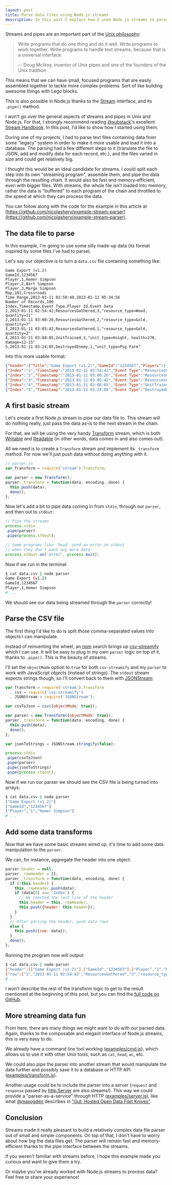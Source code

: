 ```yaml
---
layout: post
title: Parse data files using Node.js streams
description: In this post I explain how I used Node.js streams to parse and transform data text files.
---
```


Streams and pipes are an important part of the [Unix philosophy](http://www.faqs.org/docs/artu/ch01s06.html):

> Write programs that do one thing and do it well. Write programs to work together. Write programs to handle text streams, because that is a universal interface.
>
> -- Doug McIlroy, inventor of Unix pipes and one of the founders of the Unix tradition

This means that we can have small, focused programs that are easily assembled together to tackle more complex problems. Sort of like building awesome things with Lego blocks.

This is also possible in Node.js thanks to the [Stream](http://nodejs.org/api/stream.html) interface, and its `.pipe()` method.

I won't go over the general aspects of streams and pipes in Unix and Node.js. For that, I strongly recommend reading [@substack](https://twitter.com/substack)'s excellent [Stream Handbook](https://github.com/substack/stream-handbook). In this post, I'd like to show how I started using them.

During one of my projects, I had to parse text files containing data from some "legacy" system in order to make it more usable and load it into a database. The parsing had a few different steps to it (translate the file to JSON, add and modify data for each record, etc.), and the files varied in size and could get relatively big.

I thought this would be an ideal candidate for streams. I could split each step into its own "streaming program", assemble them, and pipe the data through the resulting chain. It would also be fast and memory-efficient, even with bigger files. With streams, the whole file isn't loaded into memory, rather the data is "buffered" to each program of the chain and throttled to the speed at which they can process the data.

You can follow along with the code for the example in this article at [https://github.com/nicolashery/example-stream-parser](https://github.com/nicolashery/example-stream-parser).

<h2 id="the-data-file-to-parse">The data file to parse</h2>

In this example, I'm going to use some silly made-up data (its format inspired by some files I've had to parse).

Let's say our objective is to turn a `data.csv` file containing something like:

```
Game Export (v1.2)
GameId,1234567
Player,1,Homer Simpson
Player,2,Bart Simpson
Player,3,Marge Simpson
Map,101,Crossroads
Time Range,2013-01-11 02:50:40,2013-01-12 05:34:56
Number of Records,100
Index,Timestamp,Event Type,Player Id,Event Data
1,2013-01-11 02:54:42,ResourcesGathered,3,"resource_type=Wood, quantity=11"
2,2013-01-11 03:00:26,ResourcesGathered,2,"resource_type=Gold, quantity=7"
3,2013-01-11 03:05:42,ResourcesGathered,1,"resource_type=Gold, quantity=2"
4,2013-01-11 03:08:05,UnitTrained,3,"unit_type=Knight, health=270, damage=12-15"
5,2013-01-11 03:24:05,DestroyedEnemy,1,"unit_type=Pig Farm"
```

Into this more usable format:

```json
{"header":{"Title":"Game Export (v1.2)","GameId":"1234567","Players":[{"id":"1","name":"Homer Simpson"},{"id":"2","name":"Bart Simpson"},{"id":"3","name":"Marge Simpson"}],"Map":{"id":"101","name":"Crossroads"},"Time Range":{"start":"2013-01-11 02:50:40","end":"2013-01-12 05:34:56"},"Number of Records":"100","Columns":["Index","Timestamp","Event Type","Player Id","Event Data"]}}
{"Index":"1","Timestamp":"2013-01-11 02:54:42","Event Type":"ResourcesGathered","Player Id":"3","Event Data":{"resource_type":"Wood","quantity":"11"}}
{"Index":"2","Timestamp":"2013-01-11 03:00:26","Event Type":"ResourcesGathered","Player Id":"2","Event Data":{"resource_type":"Gold","quantity":"7"}}
{"Index":"3","Timestamp":"2013-01-11 03:05:42","Event Type":"ResourcesGathered","Player Id":"1","Event Data":{"resource_type":"Gold","quantity":"2"}}
{"Index":"4","Timestamp":"2013-01-11 03:08:05","Event Type":"UnitTrained","Player Id":"3","Event Data":{"unit_type":"Knight","health":"270","damage":"12-15"}}
{"Index":"5","Timestamp":"2013-01-11 03:24:05","Event Type":"DestroyedEnemy","Player Id":"1","Event Data":{"unit_type":"Pig Farm"}}
```

<h2 id="a-first-basic-stream">A first basic stream</h2>

Let's create a first Node.js stream to pipe our data file to. This stream will do nothing really, just pass the data as-is to the next stream in the chain.

For that, we will be using the very handy [Transform](http://nodejs.org/api/stream.html#stream_class_stream_transform) stream, which is both [Writable](http://nodejs.org/api/stream.html#stream_class_stream_writable) and [Readable](http://nodejs.org/api/stream.html#stream_class_stream_readable) (in other words, data comes in and also comes out).

All we need is to create a `Transform` stream and implement its `_transform` method. For now we'll just push data without doing anything with it.

```javascript
// parser.js
var Transform = require('stream').Transform;

var parser = new Transform();
parser._transform = function(data, encoding, done) {
  this.push(data);
  done();
};
```

Now let's add a bit to pipe data coming in from `stdin`, through our `parser`, and then out to `stdout`:

```javascript
// Pipe the streams
process.stdin
.pipe(parser)
.pipe(process.stdout);

// Some programs like `head` send an error on stdout
// when they don't want any more data
process.stdout.on('error', process.exit);
```

Now if we run in the terminal:

```bash
$ cat data.csv | node parser
Game Export (v1.2)
GameId,1234567
Player,1,Homer Simpson
# ...
```

We should see our data being streamed through the `parser` correctly!

<h2 id="parse-the-csv-file">Parse the CSV file</h2>

The first thing I'd like to do is split those comma-separated values into objects I can manipulate.

Instead of reinventing the wheel, an [npm](https://npmjs.org) search brings up [csv-streamify](https://github.com/klaemo/csv-stream) which I can use. It will be easy to plug in my own `parser` logic on top of it, thanks to `.pipe()`. This is the beauty of streams.

I'll set the `objectMode` option to `true` for both `csv-streamify` and my `parser` to work with JavaScript objects (instead of strings). The `stdout` stream expects strings though, so I'll convert back to them with [JSONStream](https://github.com/dominictarr/JSONStream):

```javascript
var Transform = require('stream').Transform
  , csv = require('csv-streamify')
  , JSONStream = require('JSONStream');

var csvToJson = csv({objectMode: true});

var parser = new Transform({objectMode: true});
parser._transform = function(data, encoding, done) {
  this.push(data);
  done();
};

var jsonToStrings = JSONStream.stringify(false);

process.stdin
.pipe(csvToJson)
.pipe(parser)
.pipe(jsonToStrings)
.pipe(process.stdout);
```

Now if we run our parser we should see the CSV file is being turned into arrays:

```bash
$ cat data.csv | node parser
["Game Export (v1.2)"]
["GameId","1234567"]
["Player","1","Homer Simpson"]
# ...
```
<h2 id="add-some-data-transforms">Add some data transforms</h2>

Now that we have some basic streams wired up, it's time to add some data manipulation to the `parser`.

We can, for instance, aggregate the header into one object:

```javascript
parser.header = null;
parser._rawHeader = [];
parser._transform = function(data, encoding, done) {
  if (!this.header) {
    this._rawHeader.push(data);
    if (data[0] === 'Index') {
      // We reached the last line of the header
      this.header = this._rawHeader;
      this.push({header: this.header});
    }
  }
  // After parsing the header, push data rows
  else {
    this.push({row: data});
  }
  done();
};
```

Running the program now will output:

```bash
$ cat data.csv | node parser
{"header":[["Game Export (v1.2)"],["GameId","1234567"],["Player","1","Homer Simpson"],["Player","2","Bart Simpson"],["Player","3","Marge Simpson"],["Map","101","Crossroads"],["Time Range","2013-01-11 02:50:40","2013-01-12 05:34:56"],["Number of Records","100"],["Index","Timestamp","Event Type","Player Id","Event Data"]]}
{"row":["1","2013-01-11 02:54:42","ResourcesGathered","3","resource_type=Wood, quantity=11"]}
# ...
```

I won't describe the rest of the transform logic to get to the result mentioned at the beginning of this post, but you can find the [full code on GitHub](https://github.com/nicolashery/example-stream-parser/blob/master/lib/parser.js).

<h2 id="more-streaming-data-fun">More streaming data fun</h2>

From here, there are many things we might want to do with our parsed data. Again, thanks to the composable and elegant interface of Node.js streams, this is very easy to do.

We already have a command line tool working ([examples/cmd.js](https://github.com/nicolashery/example-stream-parser/blob/master/examples/cmd.js)), which allows us to use it with other Unix tools, such as `cat`, `head`, `wc`, etc.

We could also pipe the parser into another stream that would manipulate the data further and possibly save it to a database or HTTP API ([examples/transform.js](https://github.com/nicolashery/example-stream-parser/blob/master/examples/transform.js)).

Another usage could be to include the parser into a server (`request` and `response` passed by [http.Server](http://nodejs.org/api/http.html#http_class_http_server) are also streams!). This way we could provide a "parser-as-a-service" through HTTP ([examples/server.js](https://github.com/nicolashery/example-stream-parser/blob/master/examples/server.js)), like what [@maxogden](https://twitter.com/maxogden) describes in ["Gut: Hosted Open Data Filet Knives"](http://maxogden.com/gut-hosted-open-data-filets.html).

<h2 id="conclusion">Conclusion</h2>

Streams made it really pleasant to build a relatively complex data file parser out of small and simple components. On top of that, I don't have to worry about how big the data files get. The parser will remain fast and memory-efficient thanks to the pipe interface between the streams.

If you weren't familiar with streams before, I hope this example made you curious and want to give them a try.

Or maybe you've already worked with Node.js streams to process data? Feel free to share your experience!

